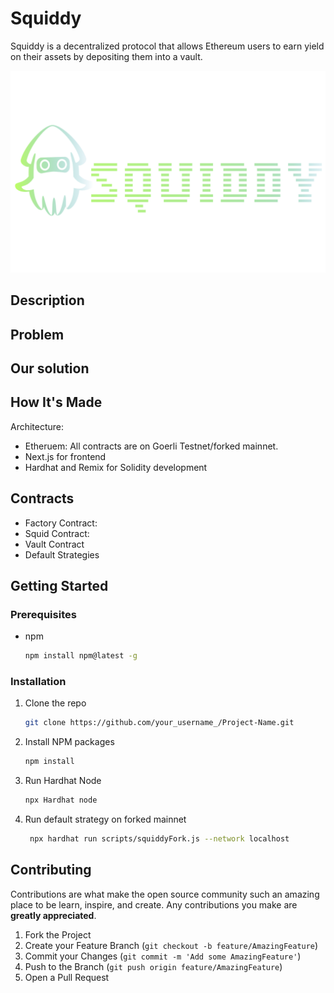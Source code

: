 # Squiddy

 Squiddy is a decentralized protocol that allows Ethereum users to earn yield on their assets by depositing them into a vault.

<img src="public/squidradient.png" >

## Description


## Problem



## Our solution



## How It's Made

Architecture:

- Etheruem: All contracts are on Goerli Testnet/forked mainnet.
- Next.js for frontend
- Hardhat and Remix for Solidity development


## Contracts

- Factory Contract: 
- Squid Contract: 
- Vault Contract
- Default Strategies

<!-- GETTING STARTED -->

## Getting Started

### Prerequisites

- npm
  ```sh
  npm install npm@latest -g
  ```

### Installation

1. Clone the repo
   ```sh
   git clone https://github.com/your_username_/Project-Name.git
   ```
2. Install NPM packages
   ```sh
   npm install
   ```
3. Run Hardhat Node
   ```sh
   npx Hardhat node
   ```
4. Run default strategy on forked mainnet
   ```sh
    npx hardhat run scripts/squiddyFork.js --network localhost 
   ```
<!-- CONTRIBUTING -->

## Contributing

Contributions are what make the open source community such an amazing place to be learn, inspire, and create. Any contributions you make are **greatly appreciated**.

1. Fork the Project
2. Create your Feature Branch (`git checkout -b feature/AmazingFeature`)
3. Commit your Changes (`git commit -m 'Add some AmazingFeature'`)
4. Push to the Branch (`git push origin feature/AmazingFeature`)
5. Open a Pull Request





